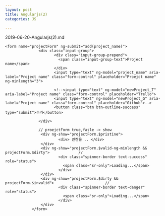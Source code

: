 ```yaml
---
layout: post
title: Angularjs(2)
categories: JS

---
```

2019-06-20-Angularjs(2).md



    <form name="projectForm" ng-submit="add(project_name)">
                   <div class="input-group">
                          <div class="input-group-prepend">
                            <span class="input-group-text">Project name</span>
                          </div>
                          <input type="text" ng-model="project_name" aria-label="Project name" class="form-control" placeholder="Proejct name" ng-minlength="3">

                          <!--<input type="text" ng-model="newProject_T" aria-label="Project name" class="form-control" placeholder="Trello">
                          <input type="text" ng-model="newProject_G" aria-label="Project name" class="form-control" placeholder="Github">-->
                          <button class="btn btn-outline-success" type="submit">추가</button>

                   </div>
                   
                   // proejctForm true,fasle -> show
                    <div ng-show="projectForm.$pristine">
                            <div> 빈칸을 .. </div>
                    </div>
                    <div ng-show="projectForm.$valid-ng-minlength && projectForm.$dirty">             //
                            <div class="spinner-border text-success" role="status">
                              <span class="sr-only">Loading...</span>
                            </div>
                    </div>
                    <div ng-show="projectForm.$dirty && projectForm.$invalid">                       //
                            <div class="spinner-border text-danger" role="status">
                              <span class="sr-only">Loading...</span>
                            </div>
                    </div>
                </form>
